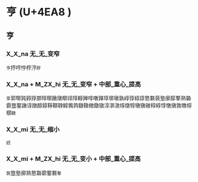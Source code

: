 # 亨 (U+4EA8 )

## 亨

### X_X_na 无_无_变窄
`亨`㧸哼悙梈涥`脝`

### X_X_na + M_ZX_hi 无_无_变窄 + 中部_重心_提高
`享`郭㗥㝄㝇㨃㨯㬀㬑㬿㻻䁨䇏䧐䵍亸啍噋嚲埻墎墩孰崞弴蜳諄憝䃦䔻塾廓朜撉熟䃞霩墪鐜譈谆蹾醇錞鞟鞹韕鯙鶉鹑鷻䪃橔鐓镦淳漷潡焞燉犉犜獤礅稕綧惇憞撴敦暾椁槨`驐`

### X_X_mi 无_无_缩小
`䥋`

### X_X_mi + M_ZX_hi 无_无_变小 + 中部_重心_提高
`䔻`墪塾廓熟憝䃞霩鐜䃦`撉`